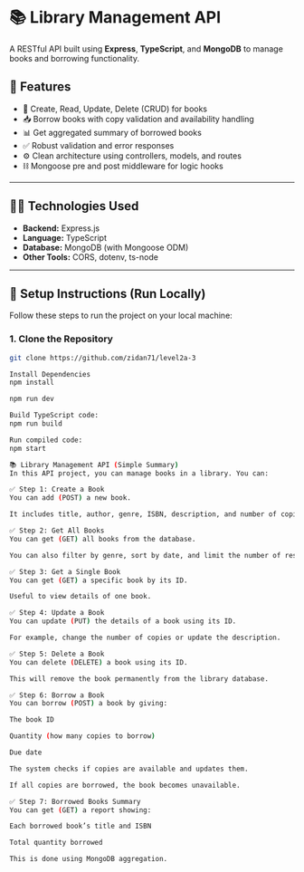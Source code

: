 # 📚 Library Management API

A RESTful API built using **Express**, **TypeScript**, and **MongoDB** to manage books and borrowing functionality.


## 🚀 Features

- 🔁 Create, Read, Update, Delete (CRUD) for books
- 📥 Borrow books with copy validation and availability handling
- 📊 Get aggregated summary of borrowed books
- ✅ Robust validation and error responses
- ⚙️ Clean architecture using controllers, models, and routes
- ⛓️ Mongoose pre and post middleware for logic hooks

---

## 🧑‍💻 Technologies Used

- **Backend:** Express.js
- **Language:** TypeScript
- **Database:** MongoDB (with Mongoose ODM)
- **Other Tools:** CORS, dotenv, ts-node

---

## 🚀 Setup Instructions (Run Locally)

Follow these steps to run the project on your local machine:

### 1. Clone the Repository
```bash
git clone https://github.com/zidan71/level2a-3

Install Dependencies
npm install

npm run dev

Build TypeScript code:
npm run build

Run compiled code:
npm start

📚 Library Management API (Simple Summary)
In this API project, you can manage books in a library. You can:

✅ Step 1: Create a Book
You can add (POST) a new book.

It includes title, author, genre, ISBN, description, and number of copies.

✅ Step 2: Get All Books
You can get (GET) all books from the database.

You can also filter by genre, sort by date, and limit the number of results.

✅ Step 3: Get a Single Book
You can get (GET) a specific book by its ID.

Useful to view details of one book.

✅ Step 4: Update a Book
You can update (PUT) the details of a book using its ID.

For example, change the number of copies or update the description.

✅ Step 5: Delete a Book
You can delete (DELETE) a book using its ID.

This will remove the book permanently from the library database.

✅ Step 6: Borrow a Book
You can borrow (POST) a book by giving:

The book ID

Quantity (how many copies to borrow)

Due date

The system checks if copies are available and updates them.

If all copies are borrowed, the book becomes unavailable.

✅ Step 7: Borrowed Books Summary
You can get (GET) a report showing:

Each borrowed book’s title and ISBN

Total quantity borrowed

This is done using MongoDB aggregation.

